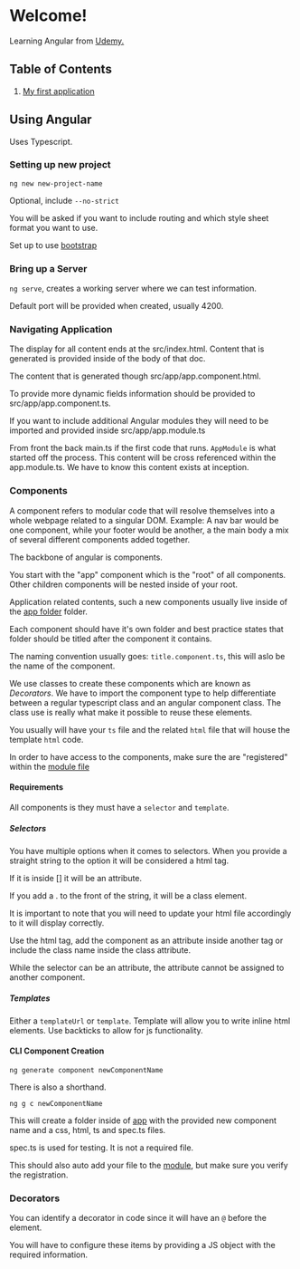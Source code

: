 # Welcome!

Learning Angular from [Udemy.](https://www.udemy.com/course/the-complete-guide-to-angular-2/learn/lecture/6655598#overview)

## Table of Contents

1. [My first application](./my-first-app/README.md)

## Using Angular

Uses Typescript. 

### Setting up new project

`ng new new-project-name`

Optional, include `--no-strict`

You will be asked if you want to include routing and which style sheet format you want to use.

Set up to use [bootstrap](https://getbootstrap.com/docs/5.3/getting-started/introduction/)

### Bring up a Server

`ng serve`, creates a working server where we can test information.

Default port will be provided when created, usually 4200.

### Navigating Application

The display for all content ends at the src/index.html. Content that is generated is provided inside of the body of that doc.

The content that is generated though src/app/app.component.html.

To provide more dynamic fields information should be provided to src/app/app.component.ts.

If you want to include additional Angular modules they will need to be imported and provided inside src/app/app.module.ts

From front the back main.ts if the first code that runs. `AppModule` is what started off the process. This content will be cross referenced within the app.module.ts. We have to know this content exists at inception.

### Components

A component refers to modular code that will resolve themselves into a whole webpage related to a singular DOM. Example: A nav bar would be one component, while your footer would be another, a the main body a mix of several different components added together.

The backbone of angular is components.

You start with the "app" component which is the "root" of all components. Other children components will be nested inside of your root.

Application related contents, such a new components usually live inside of the [app folder](`./my-first-app/src/app`) folder.

Each component should have it's own folder and best practice states that folder should be titled after the component it contains.

The naming convention usually goes: `title.component.ts`, this will aslo be the name of the component.

We use classes to create these components which are known as *Decorators*. We have to import the component type to help differentiate between a regular typescript class and an angular component class. The class use is really what make it possible to reuse these elements.

You usually will have your `ts` file and the related `html` file that will house the template `html` code.

In order to have access to the components, make sure the are "registered" within the [module file](`./my-first-app/src/app/app.module.ts`)

#### Requirements

All components is they must have a `selector` and `template`. 

##### Selectors

You have multiple options when it comes to selectors. When you provide a straight string to the option it will be considered a html tag.

If it is inside [] it will be an attribute.

If you add a . to the front of the string, it will be a class element.

It is important to note that you will need to update your html file accordingly to it will display correctly.

Use the html tag, add the component as an attribute inside another tag or include the class name inside the class attribute.

While the selector can be an attribute, the attribute cannot be assigned to another component.

##### Templates

Either a `templateUrl` or `template`. Template will allow you to write inline html elements. Use backticks to allow for js functionality.

#### CLI Component Creation

`ng generate component newComponentName`

There is also a shorthand.

`ng g c newComponentName`

This will create a folder inside of [app](./my-first-app/src/app/) with the provided new component name and a css, html, ts and spec.ts files.

spec.ts is used for testing. It is not a required file.

This should also auto add your file to the [module](./my-first-app/src/app/app.module.ts), but make sure you verify the registration.

### Decorators

You can identify a decorator in code since it will have an `@` before the element.

You will have to configure these items by providing a JS object with the required information.
